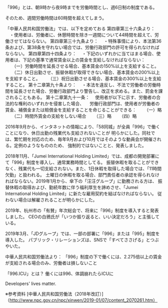 「996」とは、朝9時から夜9時までを労働時間とし、週6日制の制度である。

そのため、週間労働時間は60時間を超えてしまう。

「中華人民共和国労働法」では、以下を定めておる
第四章第三十六条より：
　・使用者は、労働者に、休憩時間を除き一週間について44時間を超えて、労働させてはならない。
第四章第三十九条より：
　・特殊事情により、本法第36条および、第38条を守れない場合では、労働行政部門の許可を得られなければならない。
第四章第四十四条より：
　・下記のいずれかに当てはまる場合、使用者は、下記の基準で通常賃金以上の賃金を支給しなければならない：
　　（一）労働時間を延長させる場合、基本賃金の150%以上を支給すること。
　　（二）休日出勤させ、振替休暇が取得できない場合、基本賃金の200%以上を支給すること。
　　（三）祝日出勤させる場合、基本賃金の300%以上を支給すること。
第十二章第九十条より：
　・本法を違反し、不法で労働者の労働時間を延長させた場合、労働行政部門より警告し、改正を求める。また、罰金を課されることもある。
第十二章第九十一条：
　使用者が以下に示す、労働者の合法的な権利のいずれかを侵害した場合、
　労働行政部門は、使用者が労働者の賃金、補償金または賠償金を支給することを命じることができる：
　　（一）略
　　（二）時間外賃金の支給をしない場合
　　（三）略
　　（四）略

2016年9月から、インタネットの情報により、「58同城」が全員「996」で働くことになり、休日出勤の残業代も支給されないことが
明らかにした。同社では、繁忙期を対応のため、毎年9月および10月ではそのような動員会が開催される。定例のようなもののため、
強制的ではないことと、発表しました。

2018年11月、「Jumei International Holding Limited」では、成都の開発部署にて「996」制度を導入し、通常業務時間としてる。
振替休暇を取ることができなく、残業代も一切支給されない。また、1日休暇を取得した場合では、「11時間欠勤」と扱われる。
土曜日の休暇を取る場合、部門責任者の承認を得られなければならない。2019年1月から、傘下の「汪汪グループ」に勤務される方は、
振替休暇の取得および、勤続年数に伴う福利厚生を諦めさせ、「Jumei International Holding Limited」に新たな雇用契約を結ばなければならない。
従わない場合は解雇されることが明らかにした。

2019年、杭州市の「有賛」年次総会で、将来に「996」制度を導入すると発表しました。
CEOの白鴉氏が「いつか振り返ると、いい決定だろう」と主張している。

2019年3月、「JDグループ」では、一部の部署に「996」または「995」制度を導入した。
パブリック・リレーションズは、SNSで「すべてささげる」とつぶやいた。

中華人民共和国労働法より：
「996」制度の下で働くには、2.275倍以上の賃金が支給される場合のみ、労働者は損しないこと

「996.ICU」とは？
働くには996、体調崩れたらICUに

Developers' lives matter.

※参考資料
[中華人民共和国労働法（2018年改訂）]（http://www.npc.gov.cn/npc/xinwen/2019-01/07/content_2070261.htm）

